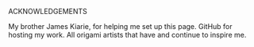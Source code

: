 ACKNOWLEDGEMENTS

My brother James Kiarie, for helping me set up this page.
GitHub for hosting my work.
All origami artists that have and continue to inspire me.